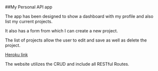 ##My Personal API app

The app has been designed to show a dashboard with my profile and also list my current projects.

It also has a form from which I can create a new project.

The list of projects allow the user to edit and save as well as delete the project.

[Heroku link](https://enigmatic-woodland-73386.herokuapp.com/)

The website utilizes the CRUD and include all RESTful Routes.
